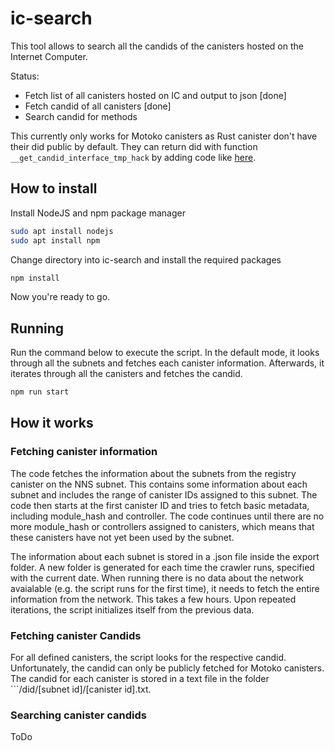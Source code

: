 # ic-search

This tool allows to search all the candids of the canisters hosted on the Internet Computer.

Status:

- Fetch list of all canisters hosted on IC and output to json \[done\]
- Fetch candid of all canisters \[done\]
- Search candid for methods

This currently only works for Motoko canisters as Rust canister don't have their did public by default. They can return did with function ```__get_candid_interface_tmp_hack``` by adding code like [here](https://github.com/dfinity/internet-identity/blob/d0babbab9e14b23bd7d626c01db04e0dfd45424e/src/internet_identity/src/main.rs#L608-L614).

## How to install

Install NodeJS and npm package manager

```bash
sudo apt install nodejs
sudo apt install npm
```

Change directory into ic-search and install the required packages

```bash
npm install 
```

Now you're ready to go.

## Running

Run the command below to execute the script. In the default mode, it looks through all the subnets and fetches each canister information. Afterwards, it iterates through all the canisters and fetches the candid.

```js
npm run start
```

## How it works

### Fetching canister information

The code fetches the information about the subnets from the registry canister on the NNS subnet. This contains some information about each subnet and includes the range of canister IDs assigned to this subnet. The code then starts at the first canister ID and tries to fetch basic metadata, including module_hash and controller. The code continues until there are no more module_hash or controllers assigned to canisters, which means that these canisters have not yet been used by the subnet.

The information about each subnet is stored in a .json file inside the export folder. A new folder is generated for each time the crawler runs, specified with the current date. When running there is no data about the network avaialable (e.g. the script runs for the first time), it needs to fetch the entire information from the network. This takes a few hours. Upon repeated iterations, the script initializes itself from the previous data.

### Fetching canister Candids

For all defined canisters, the script looks for the respective candid. Unfortunately, the candid can only be publicly fetched for Motoko canisters. The candid for each canister is stored in a text file in the folder ```/did/\[subnet id\]/\[canister id\].txt.

### Searching canister candids

ToDo
